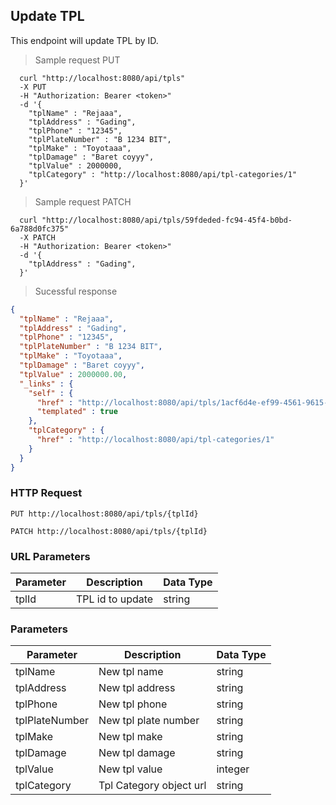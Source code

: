 ## Update TPL
This endpoint will update TPL by ID.

> Sample request PUT

```shell
  curl "http://localhost:8080/api/tpls"
  -X PUT
  -H "Authorization: Bearer <token>"
  -d '{
    "tplName" : "Rejaaa",
    "tplAddress" : "Gading",
    "tplPhone" : "12345",
    "tplPlateNumber" : "B 1234 BIT",
    "tplMake" : "Toyotaaa",
    "tplDamage" : "Baret coyyy",
    "tplValue" : 2000000,
    "tplCategory" : "http://localhost:8080/api/tpl-categories/1"
  }'
```

> Sample request PATCH

```shell
  curl "http://localhost:8080/api/tpls/59fdeded-fc94-45f4-b0bd-6a788d0fc375"
  -X PATCH
  -H "Authorization: Bearer <token>"
  -d '{
    "tplAddress" : "Gading",
  }'
```

> Sucessful response

```json
{
  "tplName" : "Rejaaa",
  "tplAddress" : "Gading",
  "tplPhone" : "12345",
  "tplPlateNumber" : "B 1234 BIT",
  "tplMake" : "Toyotaaa",
  "tplDamage" : "Baret coyyy",
  "tplValue" : 2000000.00,
  "_links" : {
    "self" : {
      "href" : "http://localhost:8080/api/tpls/1acf6d4e-ef99-4561-9615-ad444105ff21{?projection}",
      "templated" : true
    },
    "tplCategory" : {
      "href" : "http://localhost:8080/api/tpl-categories/1"
    }
  }
}
```

### HTTP Request

`PUT http://localhost:8080/api/tpls/{tplId}`

`PATCH http://localhost:8080/api/tpls/{tplId}`

### URL Parameters

Parameter | Description | Data Type
--------- | ----------- | ---------
tplId | TPL id to update | string

### Parameters

Parameter | Description | Data Type
--------- | ----------- | ---------
tplName | New tpl name | string
tplAddress | New tpl address | string
tplPhone | New tpl phone | string
tplPlateNumber | New tpl plate number | string
tplMake | New tpl make | string
tplDamage | New tpl damage | string
tplValue | New tpl value | integer
tplCategory | Tpl Category object url | string
